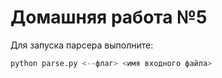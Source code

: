 # Домашняя работа №5

Для запуска парсера выполните:
```python 
python parse.py <--флаг> <имя входного файла>
```
